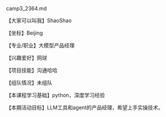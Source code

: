 camp3_2364.md 

【大家可以叫我】ShaoShao

【坐标】Beijing

【专业/职业】大模型产品经理

【兴趣爱好】网球

【项目技能】沟通哈哈

【组队情况】未组队

【本课程学习基础】python，深度学习经验

【本期活动目标】LLM工具和agent的产品经理，希望上手实操技术。